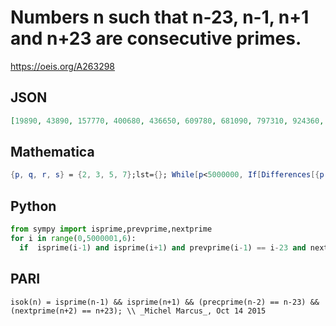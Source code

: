 # Numbers n such that n\-23, n\-1, n\+1 and n\+23 are consecutive primes\.
https://oeis.org/A263298
## JSON
```JSON
[19890, 43890, 157770, 400680, 436650, 609780, 681090, 797310, 924360, 978180, 1093200, 1116570, 1179150, 1185930, 1313700, 1573110, 1663350, 2001510, 2110290, 2163570, 2336310, 2372370, 2408280, 2415630, 2562690, 2877840, 2896740, 2961900]
```
## Mathematica
```Mathematica
{p, q, r, s} = {2, 3, 5, 7};lst={}; While[p<5000000, If[Differences[{p, q, r, s}]=={22, 2, 22}, AppendTo[lst, q + 1]]; {p, q, r, s}={q, r, s,NextPrime@s}]; lst (* _Vincenzo Librandi_, Oct 14 2015 *)
```
## Python
```Python
from sympy import isprime,prevprime,nextprime
for i in range(0,5000001,6):
  if  isprime(i-1) and isprime(i+1) and prevprime(i-1) == i-23 and nextprime(i+1) == i+23: print (i,end=', ')
```
## PARI
```PARI
isok(n) = isprime(n-1) && isprime(n+1) && (precprime(n-2) == n-23) && (nextprime(n+2) == n+23); \\ _Michel Marcus_, Oct 14 2015
```
